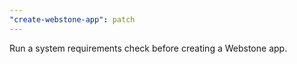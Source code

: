 ```yaml
---
"create-webstone-app": patch
---
```


Run a system requirements check before creating a Webstone app.
